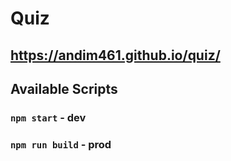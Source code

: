 # Quiz

## https://andim461.github.io/quiz/

## Available Scripts

### `npm start` - dev

### `npm run build` - prod
